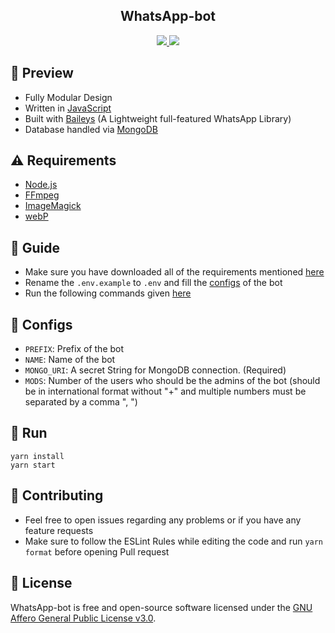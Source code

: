 <!-- ![Just...]() -->

<div align='center'>

<h2> WhatsApp-bot </h2>
  
<a href='https://github.com/LuckyYam/Whatsapp-bot/releases'>
  
<img src='https://img.shields.io/github/v/release/LuckyYam/WhatsApp-bot?color=%231e81b0&label=version&style=for-the-badge'>
  
</a>
  
<a href='https://github.com/LuckyYam/Whatsapp-bot/blob/main/LICENSE'>
  
<img src='https://img.shields.io/github/license/LuckyYam/WhatsApp-bot?color=%231e81b0&style=for-the-badge'>
  
</a>
  
</div>

## 💈 Preview

 - Fully Modular Design
 - Written in [JavaScript](https://www.javascript.com/)
 - Built with [Baileys](https://github.com/adiwajshing/baileys) (A Lightweight full-featured WhatsApp Library)
 - Database handled via [MongoDB](https://www.mongodb.com/)

 ## ⚠ Requirements

 - [Node.js](https://nodejs.org/en/)
 - [FFmpeg](https://ffmpeg.org/download.html)
 - [ImageMagick](https://imagemagick.org/script/download.php)
 - [webP](https://developers.google.com/speed/webp/download)

 ## 📙 Guide

 - Make sure you have downloaded all of the requirements mentioned [here](https://github.com/LuckyYam/WhatsApp-bot#-requirements)
 - Rename the `.env.example` to `.env` and fill the [configs](https://github.com/LuckyYam/WhatsApp-bot#-configs) of the bot
 - Run the following commands given [here](https://github.com/LuckyYam/WhatsApp-bot#-run)

 ## 🔧 Configs

 - `PREFIX`: Prefix of the bot
 - `NAME`: Name of the bot
 - `MONGO_URI`: A secret String for MongoDB connection. (Required)
 - `MODS`: Number of the users who should be the admins of the bot (should be in international format without "+" and multiple numbers must be separated by a comma ", ")

 ## 🚀 Run

 ```
 yarn install
 yarn start
 ```

 ## 💪 Contributing

 - Feel free to open issues regarding any problems or if you have any feature requests
 - Make sure to follow the ESLint Rules while editing the code and run `yarn format` before opening Pull request

 ## 🎐 License

 WhatsApp-bot is free and open-source software licensed under the [GNU Affero General Public License v3.0](https://github.com/LuckyYam/WhatsApp-bot/blob/master/LICENSE).